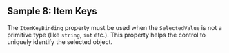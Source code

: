 ## Sample 8: Item Keys

The `ItemKeyBinding` property must be used when the `SelectedValue` is not a primitive type (like `string`, `int` etc.).
This property helps the control to uniquely identify the selected object.